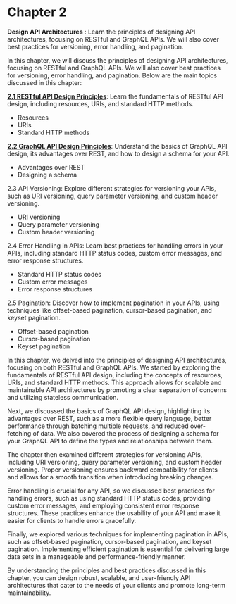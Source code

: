# Chapter 2

**Design API Architectures** : Learn the principles of designing API architectures, focusing on RESTful and GraphQL APIs. We will also cover best practices for versioning, error handling, and pagination.


In this chapter, we will discuss the principles of designing API architectures, focusing on RESTful and GraphQL APIs. We will also cover best practices for versioning, error handling, and pagination. Below are the main topics discussed in this chapter:

[**2.1 RESTful API Design Principles**](2.1-restful-api-design-principles.md): Learn the fundamentals of RESTful API design, including resources, URIs, and standard HTTP methods.

- Resources
- URIs
- Standard HTTP methods

[**2.2 GraphQL API Design Principles**](2.2-graphql-api-design-principles.md): Understand the basics of GraphQL API design, its advantages over REST, and how to design a schema for your API.

- Advantages over REST
- Designing a schema

2.3 API Versioning: Explore different strategies for versioning your APIs, such as URI versioning, query parameter versioning, and custom header versioning.

- URI versioning
- Query parameter versioning
- Custom header versioning

2.4 Error Handling in APIs: Learn best practices for handling errors in your APIs, including standard HTTP status codes, custom error messages, and error response structures.

- Standard HTTP status codes
- Custom error messages
- Error response structures

2.5 Pagination: Discover how to implement pagination in your APIs, using techniques like offset-based pagination, cursor-based pagination, and keyset pagination.

- Offset-based pagination
- Cursor-based pagination
- Keyset pagination

In this chapter, we delved into the principles of designing API architectures, focusing on both RESTful and GraphQL APIs. We started by exploring the fundamentals of RESTful API design, including the concepts of resources, URIs, and standard HTTP methods. This approach allows for scalable and maintainable API architectures by promoting a clear separation of concerns and utilizing stateless communication.

Next, we discussed the basics of GraphQL API design, highlighting its advantages over REST, such as a more flexible query language, better performance through batching multiple requests, and reduced over-fetching of data. We also covered the process of designing a schema for your GraphQL API to define the types and relationships between them.

The chapter then examined different strategies for versioning APIs, including URI versioning, query parameter versioning, and custom header versioning. Proper versioning ensures backward compatibility for clients and allows for a smooth transition when introducing breaking changes.

Error handling is crucial for any API, so we discussed best practices for handling errors, such as using standard HTTP status codes, providing custom error messages, and employing consistent error response structures. These practices enhance the usability of your API and make it easier for clients to handle errors gracefully.

Finally, we explored various techniques for implementing pagination in APIs, such as offset-based pagination, cursor-based pagination, and keyset pagination. Implementing efficient pagination is essential for delivering large data sets in a manageable and performance-friendly manner.

By understanding the principles and best practices discussed in this chapter, you can design robust, scalable, and user-friendly API architectures that cater to the needs of your clients and promote long-term maintainability.